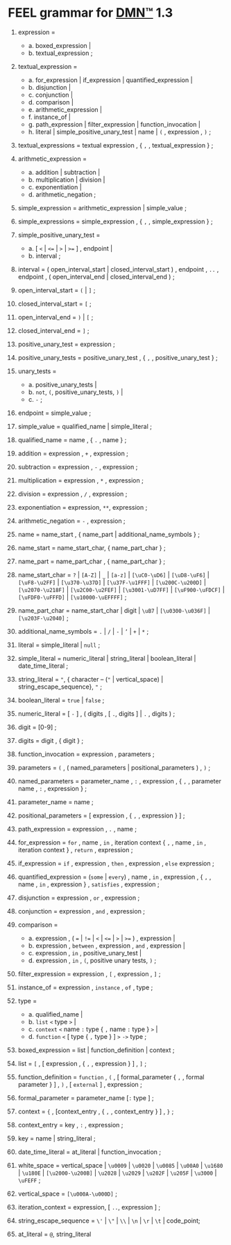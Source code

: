 # FEEL grammar for [DMN™](https://www.omg.org/spec/DMN/1.3/PDF) 1.3

1. expression  =
    - a. boxed_expression |
    - b. textual_expression ;

2. textual_expression  =
    - a. for_expression | if_expression | quantified_expression |
    - b. disjunction |
    - c. conjunction |
    - d. comparison |
    - e. arithmetic_expression |
    - f. instance_of |
    - g. path_expression | filter_expression | function_invocation |
    - h. literal | simple_positive_unary_test | name | `(` , expression  , `)` ;

3. textual_expressions  = textual expression  , { `,` , textual_expression  } ;

4. arithmetic_expression =
    - a. addition | subtraction |
    - b. multiplication | division |
    - c. exponentiation |
    - d. arithmetic_negation ;

5. simple_expression  = arithmetic_expression | simple_value  ;

6. simple_expressions  = simple_expression  , { `,` , simple_expression  } ;

7. simple_positive_unary_test  =
    - a. [ `<` | `<=` | `>` | `>=` ] , endpoint |
    - b. interval  ;

8. interval = ( open_interval_start | closed_interval_start ) ,
   endpoint , `..` , endpoint ,
   ( open_interval_end | closed_interval_end ) ;

9. open_interval_start = `(` | `]` ;

10. closed_interval_start = `[` ;

11. open_interval_end = `)` | `[` ;

12. closed_interval_end = `]` ;

13. positive_unary_test = expression ;

14. positive_unary_tests = positive_unary_test , { `,` , positive_unary_test } ;

15. unary_tests =
    - a. positive_unary_tests |
    - b. `not`, `(`, positive_unary_tests, `)` |
    - c. `-` ;

16. endpoint = simple_value ;

17. simple_value = qualified_name | simple_literal ;

18. qualified_name = name , { `.` , name } ;

19. addition = expression , `+` , expression ;

20. subtraction = expression , `-` , expression ;

21. multiplication = expression , `*` , expression ;

22. division = expression , `/` , expression ;

23. exponentiation = expression, `**`, expression ;

24. arithmetic_negation = `-` , expression ;

25. name = name_start , { name_part | additional_name_symbols } ;

26. name_start = name_start_char, { name_part_char } ;

27. name_part = name_part_char , { name_part_char } ;

28. name_start_char = `?`  | `[A-Z]`  | `_` | `[a-z]`
    | `[\uC0-\uD6]`     | `[\uD8-\uF6]`     | `[\uF8-\u2FF]`    | `[\u370-\u37D]`
    | `[\u37F-\u1FFF]`  | `[\u200C-\u200D]` | `[\u2070-\u218F]` | `[\u2C00-\u2FEF]`
    | `[\u3001-\uD7FF]` | `[\uF900-\uFDCF]` | `[\uFDF0-\uFFFD]` | `[\u10000-\uEFFFF]` ;

29. name_part_char = name_start_char | digit | `\uB7` | `[\u0300-\u036F]` | `[\u203F-\u2040]` ;

30. additional_name_symbols = `.` | `/` | `-` | `’` | `+` | `*` ;

31. literal = simple_literal | `null` ;

32. simple_literal = numeric_literal | string_literal | boolean_literal | date_time_literal ;

33. string_literal = `"`, { character – (`"` | vertical_space) | string_escape_sequence}, `"` ;

34. boolean_literal = `true` | `false` ;

35. numeric_literal = [ `-` ] , ( digits , [ `.`, digits ] | `.` , digits ) ;

36. digit = [0-9] ;

37. digits = digit , { digit } ;

38. function_invocation = expression , parameters ;

39. parameters = `(` , ( named_parameters | positional_parameters ) , `)` ;

40. named_parameters = parameter_name , `:` , expression , { `,` , parameter name , `:` , expression } ;

41. parameter_name = name ;

42. positional_parameters = [ expression , { `,` , expression } ] ;

43. path_expression = expression , `.` , name ;

44. for_expression = `for` , name , `in` , iteration context { `,` , name , `in` , iteration context } , `return` , expression ;

45. if_expression = `if` , expression , `then` , expression , `else` expression ;

46. quantified_expression = (`some` | `every`) , name , `in` , expression , { `,` , name , `in` , expression } , `satisfies` , expression ;

47. disjunction = expression , `or` , expression ;

48. conjunction = expression , `and` , expression ;

49. comparison =
    - a. expression , ( `=` | `!=` | `<` | `<=` | `>` | `>=` ) , expression |
    - b. expression , `between` , expression , `and` , expression |
    - c. expression , `in` , positive_unary_test |
    - d. expression , `in` , `(`, positive unary tests, `)` ;

50. filter_expression = expression , `[` , expression , `]` ;

51. instance_of = expression , `instance` , `of` , type ;

52. type =
    - a. qualified_name |
    - b. `list` `<` type `>` |
    - c. `context` `<` name `:` type { `,` name `:` type } `>` |
    - d. `function` `<` [ type { `,` type } ] `>` `->` type ;

53. boxed_expression = list | function_definition | context ;

54. list = `[` , [ expression , { `,` , expression } ] , `]` ;

55. function_definition = `function` , `(` , [ formal_parameter { `,` , formal parameter } ] , `)` , [ `external` ] , expression ;

56. formal_parameter = parameter_name [`:` type ] ;

57. context = `{` , [context_entry , { `,` , context_entry } ] , `}` ;

58. context_entry = key , `:` , expression ;

59. key = name | string_literal ;

60. date_time_literal = at_literal | function_invocation ;

61. white_space = vertical_space | `\u0009` | `\u0020` | `\u0085` | `\u00A0` | `\u1680` | `\u180E` | `[\u2000-\u200B]`
    | `\u2028` | `\u2029` | `\u202F` | `\u205F` | `\u3000` | `\uFEFF` ;

62. vertical_space = `[\u000A-\u000D]` ;

63. iteration_context = expression, [ `..`, expression ] ;

64. string_escape_sequence = `\'` | `\"` | `\\` | `\n` | `\r` | `\t` | code_point;

65. at_literal = `@`, string_literal
